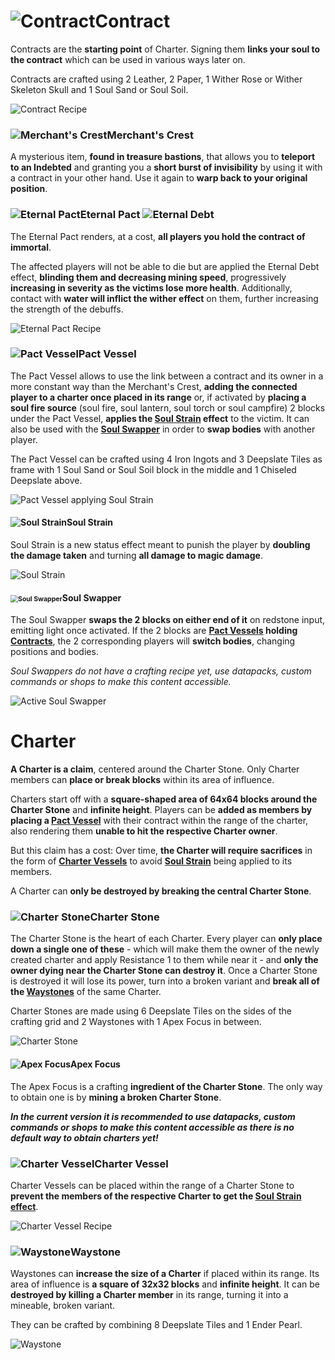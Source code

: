 # ![Contract](charter/contract.png)Contract

Contracts are the **starting point** of Charter. Signing them **links your soul to the contract** which can be used in various ways later on.

Contracts are crafted using 2 Leather, 2 Paper, 1 Wither Rose or Wither Skeleton Skull and 1 Soul Sand or Soul Soil.

![Contract Recipe](charter/ContractRecipe.png)

### ![Merchant's Crest](charter/merchant_crest.png)Merchant's Crest

A mysterious item, **found in treasure bastions**, that allows you to **teleport to an Indebted** and granting you a **short burst of invisibility** by using it with a contract in your other hand. Use it again to **warp back to your original position**.

### ![Eternal Pact](charter/eternal_pact.png)Eternal Pact ![Eternal Debt](charter/eternal_debt.png)

The Eternal Pact renders, at a cost, **all players you hold the contract of immortal**.

The affected players will not be able to die but are applied the Eternal Debt effect, **blinding them and decreasing mining speed**, progressively **increasing in severity as the victims lose more health**.
Additionally, contact with **water will inflict the wither effect** on them, further increasing the strength of the debuffs.

![Eternal Pact Recipe](charter/EternalPactRecipe.png)

### ![Pact Vessel](charter/pact_vessel.png)Pact Vessel

The Pact Vessel allows to use the link between a contract and its owner in a more constant way than the Merchant's Crest, **adding the connected player to a charter once placed in its range** or, if activated by **placing a soul fire source** (soul fire, soul lantern, soul torch or soul campfire) 2 blocks under the Pact Vessel, **applies the [Soul Strain](#soul_strain) effect** to the victim. It can also be used with the [**Soul Swapper**](#soul_swapper) in order to **swap bodies** with another player.

The Pact Vessel can be crafted using 4 Iron Ingots and 3 Deepslate Tiles as frame with 1 Soul Sand or Soul Soil block in the middle and 1 Chiseled Deepslate above.

![Pact Vessel applying Soul Strain](charter/PactVessel.png)

#### ![Soul Strain](charter/soul_strain.png)Soul Strain

Soul Strain is a new status effect meant to punish the player by **doubling the damage taken** and turning **all damage to magic damage**.

![Soul Strain](charter/SoulStrain.png)

#### <img src="charter/soul_swapper.png" alt="Soul Swapper" style="zoom:75%;" />Soul Swapper

The Soul Swapper **swaps the 2 blocks on either end of it** on redstone input, emitting light once activated. If the 2 blocks are **[Pact Vessels](#pact_vessel) holding [Contracts](#contract)**, the 2 corresponding players will **switch bodies**, changing positions and bodies.

*Soul Swappers do not have a crafting recipe yet, use datapacks, custom commands or shops to make this content accessible.*

![Active Soul Swapper](charter/SoulSwapper.png)



# Charter

**A Charter is a claim**, centered around the Charter Stone. Only Charter members can **place or break blocks** within its area of influence. 

Charters start off with a **square-shaped area of 64x64 blocks around the Charter Stone** and **infinite height**. Players can be **added as members by placing a [Pact Vessel](#pact_vessel)** with their contract within the range of the charter, also rendering them **unable to hit the respective Charter owner**.

But this claim has a cost: Over time, **the Charter will require sacrifices** in the form of [**Charter Vessels**](#charter_vessel) to avoid [**Soul Strain**](#soul_strain) being applied to its members.

A Charter can **only be destroyed by breaking the central Charter Stone**.

### ![Charter Stone](charter/charter_stone.png)Charter Stone

The Charter Stone is the heart of each Charter. Every player can **only place down a single one of these** - which will make them the owner of the newly created charter and apply Resistance 1 to them while near it - and **only the owner dying near the Charter Stone can destroy it**.
Once a Charter Stone is destroyed it will lose its power, turn into a broken variant and **break all of the [Waystones](#waystone)** of the same Charter.

Charter Stones are made using 6 Deepslate Tiles on the sides of the crafting grid and 2 Waystones with 1 Apex Focus in between.

![Charter Stone](charter/CharterStonePic.png)

#### ![Apex Focus](charter/apex_focus.png)Apex Focus

The Apex Focus is a crafting **ingredient of the Charter Stone**. The only way to obtain one is by **mining a broken Charter Stone**.

***In the current version it is recommended to use datapacks, custom commands or shops to make this content accessible as there is no default way to obtain charters yet!***

### ![Charter Vessel](charter/charter_vessel.png)Charter Vessel

Charter Vessels can be placed within the range of a Charter Stone to **prevent the members of the respective Charter to get the [Soul Strain effect](#soul_strain)**.

![Charter Vessel Recipe](charter/CharterVesselRecipe.png)

### ![Waystone](charter/waystone.png)Waystone

Waystones can **increase the size of a Charter** if placed within its range. Its area of influence is **a square of 32x32 blocks** and **infinite height**.
It can be **destroyed by killing a Charter member** in its range, turning it into a mineable, broken variant.

They can be crafted by combining 8 Deepslate Tiles and 1 Ender Pearl.

![Waystone](charter/WaystonePic.png)
